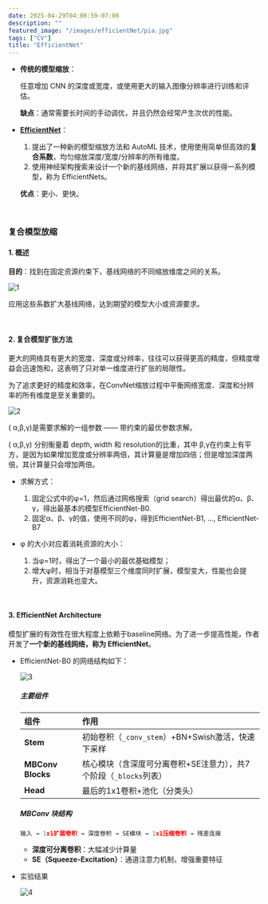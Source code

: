 ```yaml
---
date: 2025-04-29T04:00:59-07:00
description: ""
featured_image: "/images/efficientNet/pia.jpg"
tags: ["CV"]
title: "EfficientNet"
---
```


+ **传统的模型缩放**：

  任意增加 CNN 的深度或宽度，或使用更大的输入图像分辨率进行训练和评估。

  **缺点**：通常需要长时间的手动调优，并且仍然会经常产生次优的性能。

+ **[EfficientNet](https://arxiv.org/abs/1905.11946)**：

  1. 提出了一种新的模型缩放方法和 AutoML 技术，使用使用简单但高效的**复合系数**，均匀缩放深度/宽度/分辨率的所有维度。
  2. 使用神经架构搜索来设计一个新的基线网络，并将其扩展以获得一系列模型，称为 EfficientNets。

  **优点**：更小、更快。

&nbsp;

### 复合模型放缩

#### 1. 概述

**目的**：找到在固定资源约束下，基线网络的不同缩放维度之间的关系。

![1](/images/efficientNet/1.png)

<!--more-->

应用这些系数扩大基线网络，达到期望的模型大小或资源要求。

&nbsp;

#### 2. 复合模型扩张方法

更大的网络具有更大的宽度、深度或分辨率，往往可以获得更高的精度，但精度增益会迅速饱和，这表明了只对单一维度进行扩张的局限性。

为了追求更好的精度和效率，在ConvNet缩放过程中平衡网络宽度、深度和分辨率的所有维度是至关重要的。

![2](/images/efficientNet/2.png)

( α,β,γ)是需要求解的一组参数 —— 带约束的最优参数求解。

( α,β,γ) 分别衡量着 depth, width 和 resolution的比重，其中 β,γ在约束上有平方，是因为如果增加宽度或分辨率两倍，其计算量是增加四倍；但是增加深度两倍，其计算量只会增加两倍。

+ 求解方式：
  1. 固定公式中的φ=1，然后通过网格搜索（grid search）得出最优的α、β、γ，得出最基本的模型EfficientNet-B0.
  2. 固定α、β、γ的值，使用不同的φ，得到EfficientNet-B1, ..., EfficientNet-B7

+ φ 的大小对应着消耗资源的大小： 
  1. 当φ=1时，得出了一个最小的最优基础模型；
  2. 增大φ时，相当于对基模型三个维度同时扩展，模型变大，性能也会提升，资源消耗也变大。

&nbsp;

####  3. EfficientNet Architecture

模型扩展的有效性在很大程度上依赖于baseline网络。为了进一步提高性能，作者开发了**一个新的基线网络，称为 EfficientNet**。

+ EfficientNet-B0 的网络结构如下：

  ![3](/images/efficientNet/3.png)

  ##### **主要组件**

  | 组件              | 作用                                                         |
  | :---------------- | :----------------------------------------------------------- |
  | **Stem**          | 初始卷积（`_conv_stem`）+BN+Swish激活，快速下采样            |
  | **MBConv Blocks** | 核心模块（含深度可分离卷积+SE注意力），共7个阶段（`_blocks`列表） |
  | **Head**          | 最后的1x1卷积+池化（分类头）                                 |

  ##### **MBConv 块结构**

  ```python
  输入 → 1x1扩展卷积 → 深度卷积 → SE模块 → 1x1压缩卷积 → 残差连接
  ```

  - **深度可分离卷积**：大幅减少计算量
  - **SE（Squeeze-Excitation）**：通道注意力机制，增强重要特征

+ 实验结果

  ![4](/images/efficientNet/4.png)

